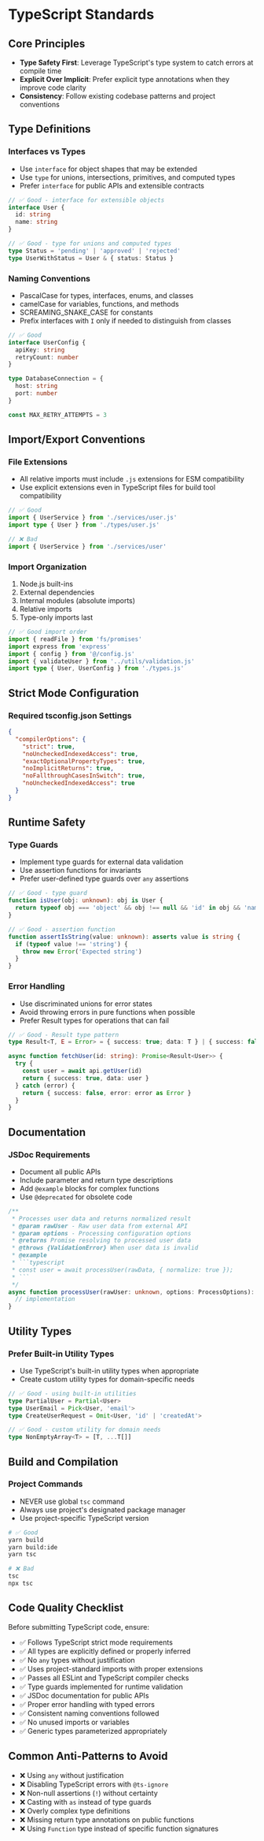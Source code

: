 # TypeScript Standards

## Core Principles

- **Type Safety First**: Leverage TypeScript's type system to catch errors at compile time
- **Explicit Over Implicit**: Prefer explicit type annotations when they improve code clarity
- **Consistency**: Follow existing codebase patterns and project conventions

## Type Definitions

### Interfaces vs Types

- Use `interface` for object shapes that may be extended
- Use `type` for unions, intersections, primitives, and computed types
- Prefer `interface` for public APIs and extensible contracts

```typescript
// ✅ Good - interface for extensible objects
interface User {
  id: string
  name: string
}

// ✅ Good - type for unions and computed types
type Status = 'pending' | 'approved' | 'rejected'
type UserWithStatus = User & { status: Status }
```

### Naming Conventions

- PascalCase for types, interfaces, enums, and classes
- camelCase for variables, functions, and methods
- SCREAMING_SNAKE_CASE for constants
- Prefix interfaces with `I` only if needed to distinguish from classes

```typescript
// ✅ Good
interface UserConfig {
  apiKey: string
  retryCount: number
}

type DatabaseConnection = {
  host: string
  port: number
}

const MAX_RETRY_ATTEMPTS = 3
```

## Import/Export Conventions

### File Extensions

- All relative imports must include `.js` extensions for ESM compatibility
- Use explicit extensions even in TypeScript files for build tool compatibility

```typescript
// ✅ Good
import { UserService } from './services/user.js'
import type { User } from './types/user.js'

// ❌ Bad
import { UserService } from './services/user'
```

### Import Organization

1. Node.js built-ins
2. External dependencies
3. Internal modules (absolute imports)
4. Relative imports
5. Type-only imports last

```typescript
// ✅ Good import order
import { readFile } from 'fs/promises'
import express from 'express'
import { config } from '@/config.js'
import { validateUser } from '../utils/validation.js'
import type { User, UserConfig } from './types.js'
```

## Strict Mode Configuration

### Required tsconfig.json Settings

```json
{
  "compilerOptions": {
    "strict": true,
    "noUncheckedIndexedAccess": true,
    "exactOptionalPropertyTypes": true,
    "noImplicitReturns": true,
    "noFallthroughCasesInSwitch": true,
    "noUncheckedIndexedAccess": true
  }
}
```

## Runtime Safety

### Type Guards

- Implement type guards for external data validation
- Use assertion functions for invariants
- Prefer user-defined type guards over `any` assertions

```typescript
// ✅ Good - type guard
function isUser(obj: unknown): obj is User {
  return typeof obj === 'object' && obj !== null && 'id' in obj && 'name' in obj
}

// ✅ Good - assertion function
function assertIsString(value: unknown): asserts value is string {
  if (typeof value !== 'string') {
    throw new Error('Expected string')
  }
}
```

### Error Handling

- Use discriminated unions for error states
- Avoid throwing errors in pure functions when possible
- Prefer Result types for operations that can fail

```typescript
// ✅ Good - Result type pattern
type Result<T, E = Error> = { success: true; data: T } | { success: false; error: E }

async function fetchUser(id: string): Promise<Result<User>> {
  try {
    const user = await api.getUser(id)
    return { success: true, data: user }
  } catch (error) {
    return { success: false, error: error as Error }
  }
}
```

## Documentation

### JSDoc Requirements

- Document all public APIs
- Include parameter and return type descriptions
- Add `@example` blocks for complex functions
- Use `@deprecated` for obsolete code

````typescript
/**
 * Processes user data and returns normalized result
 * @param rawUser - Raw user data from external API
 * @param options - Processing configuration options
 * @returns Promise resolving to processed user data
 * @throws {ValidationError} When user data is invalid
 * @example
 * ```typescript
 * const user = await processUser(rawData, { normalize: true });
 * ```
 */
async function processUser(rawUser: unknown, options: ProcessOptions): Promise<User> {
  // implementation
}
````

## Utility Types

### Prefer Built-in Utility Types

- Use TypeScript's built-in utility types when appropriate
- Create custom utility types for domain-specific needs

```typescript
// ✅ Good - using built-in utilities
type PartialUser = Partial<User>
type UserEmail = Pick<User, 'email'>
type CreateUserRequest = Omit<User, 'id' | 'createdAt'>

// ✅ Good - custom utility for domain needs
type NonEmptyArray<T> = [T, ...T[]]
```

## Build and Compilation

### Project Commands

- NEVER use global `tsc` command
- Always use project's designated package manager
- Use project-specific TypeScript version

```bash
# ✅ Good
yarn build
yarn build:ide
yarn tsc

# ❌ Bad
tsc
npx tsc
```

## Code Quality Checklist

Before submitting TypeScript code, ensure:

- ✅ Follows TypeScript strict mode requirements
- ✅ All types are explicitly defined or properly inferred
- ✅ No `any` types without justification
- ✅ Uses project-standard imports with proper extensions
- ✅ Passes all ESLint and TypeScript compiler checks
- ✅ Type guards implemented for runtime validation
- ✅ JSDoc documentation for public APIs
- ✅ Proper error handling with typed errors
- ✅ Consistent naming conventions followed
- ✅ No unused imports or variables
- ✅ Generic types parameterized appropriately

## Common Anti-Patterns to Avoid

- ❌ Using `any` without justification
- ❌ Disabling TypeScript errors with `@ts-ignore`
- ❌ Non-null assertions (`!`) without certainty
- ❌ Casting with `as` instead of type guards
- ❌ Overly complex type definitions
- ❌ Missing return type annotations on public functions
- ❌ Using `Function` type instead of specific function signatures
